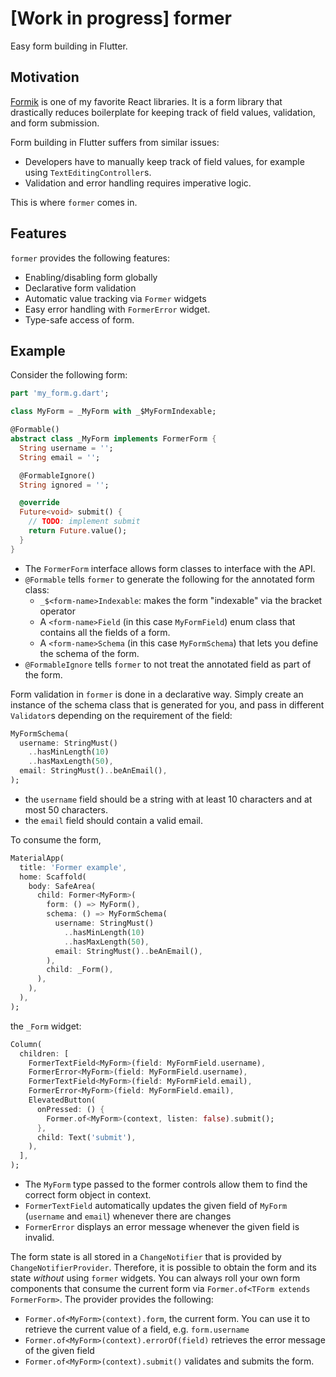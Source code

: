 # [Work in progress] former

Easy form building in Flutter.

## Motivation

[Formik](https://formik.org/) is one of my favorite React libraries. It is a form library that
drastically reduces boilerplate for keeping track of field values, validation, and form submission.

Form building in Flutter suffers from similar issues:

- Developers have to manually keep track of field values, for example using `TextEditingController`s. 
- Validation and error handling requires imperative logic.

This is where `former` comes in.

## Features

`former` provides the following features:

- Enabling/disabling form globally
- Declarative form validation
- Automatic value tracking via `Former` widgets
- Easy error handling with `FormerError` widget.
- Type-safe access of form.

## Example

Consider the following form:

```dart
part 'my_form.g.dart';

class MyForm = _MyForm with _$MyFormIndexable;

@Formable()
abstract class _MyForm implements FormerForm {
  String username = '';
  String email = '';

  @FormableIgnore()
  String ignored = '';

  @override
  Future<void> submit() {
    // TODO: implement submit
    return Future.value();
  }
}
```

- The `FormerForm` interface allows form classes to interface with the API.
- `@Formable` tells `former` to generate the following for the annotated form class:
    - `_$<form-name>Indexable`: makes the form "indexable" via the bracket operator
    - A `<form-name>Field` (in this case `MyFormField`) enum class that contains all the fields
    of a form.
    - A `<form-name>Schema` (in this case `MyFormSchema`) that lets you define the schema of the form.
- `@FormableIgnore` tells `former` to not treat the annotated field as part of the form.

Form validation in `former` is done in a declarative way. Simply create an instance of the schema class
that is generated for you, and pass in different `Validator`s depending on the
requirement of the field:

```dart
MyFormSchema(
  username: StringMust()
    ..hasMinLength(10)
    ..hasMaxLength(50),
  email: StringMust()..beAnEmail(),
);
```

- the `username` field should be a string with at least 10 characters and at most 50 characters.
- the `email` field should contain a valid email.

To consume the form,

```dart
MaterialApp(
  title: 'Former example',
  home: Scaffold(
    body: SafeArea(
      child: Former<MyForm>(
        form: () => MyForm(),
        schema: () => MyFormSchema(
          username: StringMust()
            ..hasMinLength(10)
            ..hasMaxLength(50),
          email: StringMust()..beAnEmail(),
        ),
        child: _Form(),
      ),
    ),
  ),
);
```

the `_Form` widget:

```dart
Column(
  children: [
    FormerTextField<MyForm>(field: MyFormField.username),
    FormerError<MyForm>(field: MyFormField.username),
    FormerTextField<MyForm>(field: MyFormField.email),
    FormerError<MyForm>(field: MyFormField.email),
    ElevatedButton(
      onPressed: () {
        Former.of<MyForm>(context, listen: false).submit();
      },
      child: Text('submit'),
    ),
  ],
);
```

- The `MyForm` type passed to the former controls allow them to find the correct form object in context.
- `FormerTextField` automatically updates the given field of `MyForm` (`username` and `email`)
whenever there are changes
- `FormerError` displays an error message whenever the given field is invalid.

The form state is all stored in a `ChangeNotifier` that is provided by `ChangeNotifierProvider`.
Therefore, it is possible to obtain the form and its state *without* using `former` widgets.
You can always roll your own form components that consume the current form via `Former.of<TForm extends FormerForm>`.
The provider provides the following:

- `Former.of<MyForm>(context).form`, the current form. You can use it to retrieve the current value of a field,
e.g. `form.username`
- `Former.of<MyForm>(context).errorOf(field)` retrieves the error message of the given field
- `Former.of<MyForm>(context).submit()` validates and submits the form.
